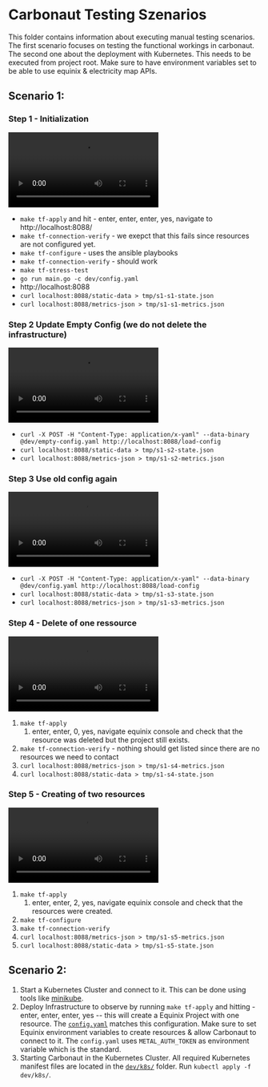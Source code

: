 # Carbonaut Testing Szenarios

This folder contains information about executing manual testing scenarios. The first scenario focuses on testing the functional workings in carbonaut. The second one about the deployment with Kubernetes. This needs to be executed from project root. Make sure to have environment variables set to be able to use equinix & electricity map APIs.

## Scenario 1:

### Step 1 - Initialization
![step 1 recording](./scenario%201%20results/recordings/s1-1%20recording.mp4)
* `make tf-apply` and hit - enter, enter, enter, yes, navigate to http://localhost:8088/
* `make tf-connection-verify` - we exepct that this fails since resources are not configured yet.
* `make tf-configure` - uses the ansible playbooks 
* `make tf-connection-verify` - should work
* `make tf-stress-test`
* `go run main.go -c dev/config.yaml`
* http://localhost:8088
* `curl localhost:8088/static-data > tmp/s1-s1-state.json`
* `curl localhost:8088/metrics-json > tmp/s1-s1-metrics.json`

### Step 2 Update Empty Config (we do not delete the infrastructure)
![step 2 recording](./scenario%201%20results/recordings/s1-2%20recording.mp4)
* `curl -X POST -H "Content-Type: application/x-yaml" --data-binary @dev/empty-config.yaml http://localhost:8088/load-config`
* `curl localhost:8088/static-data > tmp/s1-s2-state.json`
* `curl localhost:8088/metrics-json > tmp/s1-s2-metrics.json`

### Step 3 Use old config again
![step 3 recording](./scenario%201%20results/recordings/s1-3%20recording.mp4)
* `curl -X POST -H "Content-Type: application/x-yaml" --data-binary @dev/config.yaml http://localhost:8088/load-config`
* `curl localhost:8088/static-data > tmp/s1-s3-state.json`
* `curl localhost:8088/metrics-json > tmp/s1-s3-metrics.json`

### Step 4 - Delete of one ressource
![step 4 recording](./scenario%201%20results/recordings/s1-4%20recording.mp4)
1. `make tf-apply`
   1. enter, enter, 0, yes, navigate equinix console and check that the resource was deleted but the project still exists.
2. `make tf-connection-verify` - nothing should get listed since there are no resources we need to contact
3. `curl localhost:8088/metrics-json > tmp/s1-s4-metrics.json`
4. `curl localhost:8088/static-data > tmp/s1-s4-state.json`

### Step 5 - Creating of two resources
![step 5 recording](./scenario%201%20results/recordings/s1-5%20recording.mp4)
1. `make tf-apply`
   1. enter, enter, 2, yes, navigate equinix console and check that the resources were created.
2. `make tf-configure`
3. `make tf-connection-verify`
4. `curl localhost:8088/metrics-json > tmp/s1-s5-metrics.json`
5. `curl localhost:8088/static-data > tmp/s1-s5-state.json`


## Scenario 2:

1. Start a Kubernetes Cluster and connect to it. This can be done using tools like [minikube](https://minikube.sigs.k8s.io/).
2. Deploy Infrastructure to observe by running `make tf-apply` and hitting - enter, enter, enter, yes -- this will create a Equinix Project with one resource. The [`config.yaml`](../config.yaml) matches this configuration. Make sure to set Equinix environment variables to create resources & allow Carbonaut to connect to it. The `config.yaml` uses `METAL_AUTH_TOKEN` as environment variable which is the standard.
3. Starting Carbonaut in the Kubernetes Cluster. All required Kubernetes manifest files are located in the [`dev/k8s/`](../k8s/) folder. Run `kubectl apply -f dev/k8s/`. 